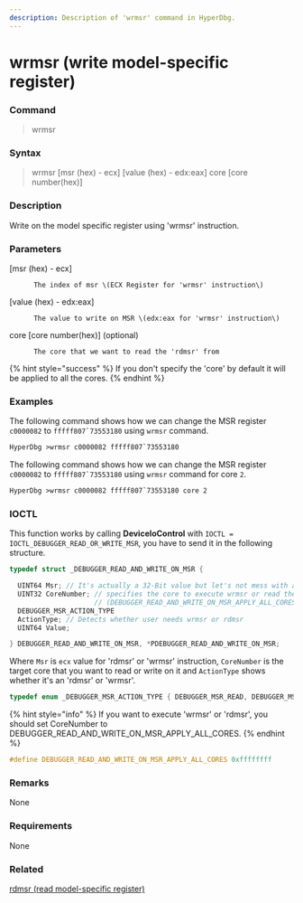 ```yaml
---
description: Description of 'wrmsr' command in HyperDbg.
---
```


# wrmsr \(write model-specific register\)

### Command

> wrmsr

### Syntax

> wrmsr \[msr \(hex\) - ecx\] \[value \(hex\) - edx:eax\] core \[core number\(hex\)\]

### Description

Write on the model specific register using 'wrmsr' instruction.

### Parameters

\[msr \(hex\) - ecx\]

          The index of msr \(ECX Register for 'wrmsr' instruction\)

\[value \(hex\) - edx:eax\]

          The value to write on MSR \(edx:eax for 'wrmsr' instruction\)

core \[core number\(hex\)\] \(optional\)

          The core that we want to read the 'rdmsr' from

{% hint style="success" %}
If you don't specify the 'core' by default it will be applied to all the cores.
{% endhint %}

### Examples

The following command shows how we can change the MSR register `c0000082` to ``fffff807`73553180`` using `wrmsr` command.

```diff
HyperDbg >wrmsr c0000082 fffff807`73553180
```

The following command shows how we can change the MSR register `c0000082` to ``fffff807`73553180`` using `wrmsr` command for core `2`.

```diff
HyperDbg >wrmsr c0000082 fffff807`73553180 core 2
```

### IOCTL

This function works by calling **DeviceIoControl** with `IOCTL = IOCTL_DEBUGGER_READ_OR_WRITE_MSR`, you have to send it in the following structure.

```c
typedef struct _DEBUGGER_READ_AND_WRITE_ON_MSR {

  UINT64 Msr; // It's actually a 32-Bit value but let's not mess with a register
  UINT32 CoreNumber; // specifies the core to execute wrmsr or read the msr
                     // (DEBUGGER_READ_AND_WRITE_ON_MSR_APPLY_ALL_CORES mean all the cores)
  DEBUGGER_MSR_ACTION_TYPE
  ActionType; // Detects whether user needs wrmsr or rdmsr
  UINT64 Value;

} DEBUGGER_READ_AND_WRITE_ON_MSR, *PDEBUGGER_READ_AND_WRITE_ON_MSR;
```

Where `Msr` is `ecx` value for 'rdmsr' or 'wrmsr' instruction, `CoreNumber` is the target core that you want to read or write on it and `ActionType`  shows whether it's an 'rdmsr' or 'wrmsr'.

```c
typedef enum _DEBUGGER_MSR_ACTION_TYPE { DEBUGGER_MSR_READ, DEBUGGER_MSR_WRITE } DEBUGGER_MSR_ACTION_TYPE;
```

{% hint style="info" %}
If you want to execute 'wrmsr' or 'rdmsr', you should set CoreNumber to DEBUGGER\_READ\_AND\_WRITE\_ON\_MSR\_APPLY\_ALL\_CORES.
{% endhint %}

```c
#define DEBUGGER_READ_AND_WRITE_ON_MSR_APPLY_ALL_CORES 0xffffffff
```

### **Remarks**

None

### Requirements

None

### Related

[rdmsr \(read model-specific register\)](https://docs.hyperdbg.com/commands/debugging-commands/rdmsr)

